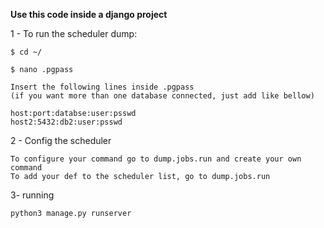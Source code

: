 
**Use this code inside a django project**

1 - To run the scheduler dump:

    $ cd ~/

    $ nano .pgpass

    Insert the following lines inside .pgpass 
    (if you want more than one database connected, just add like bellow)

    host:port:databse:user:psswd
    host2:5432:db2:user:psswd

2 - Config the scheduler

    To configure your command go to dump.jobs.run and create your own command
    To add your def to the scheduler list, go to dump.jobs.run

3- running 

    python3 manage.py runserver
